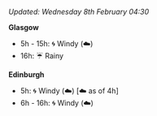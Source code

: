 *Updated: Wednesday 8th February 04:30*

**Glasgow**

* 5h - 15h: :cyclone: Windy (:cloud:)
* 16h: :umbrella: Rainy

**Edinburgh**

* 5h: :cyclone: Windy (:cloud:) [:cloud: as of 4h]
* 6h - 16h: :cyclone: Windy (:cloud:)
